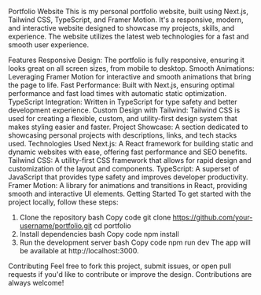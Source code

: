 Portfolio Website
This is my personal portfolio website, built using Next.js, Tailwind CSS, TypeScript, and Framer Motion. It's a responsive, modern, and interactive website designed to showcase my projects, skills, and experience. The website utilizes the latest web technologies for a fast and smooth user experience.

Features
Responsive Design: The portfolio is fully responsive, ensuring it looks great on all screen sizes, from mobile to desktop.
Smooth Animations: Leveraging Framer Motion for interactive and smooth animations that bring the page to life.
Fast Performance: Built with Next.js, ensuring optimal performance and fast load times with automatic static optimization.
TypeScript Integration: Written in TypeScript for type safety and better development experience.
Custom Design with Tailwind: Tailwind CSS is used for creating a flexible, custom, and utility-first design system that makes styling easier and faster.
Project Showcase: A section dedicated to showcasing personal projects with descriptions, links, and tech stacks used.
Technologies Used
Next.js: A React framework for building static and dynamic websites with ease, offering fast performance and SEO benefits.
Tailwind CSS: A utility-first CSS framework that allows for rapid design and customization of the layout and components.
TypeScript: A superset of JavaScript that provides type safety and improves developer productivity.
Framer Motion: A library for animations and transitions in React, providing smooth and interactive UI elements.
Getting Started
To get started with the project locally, follow these steps:

1. Clone the repository
bash
Copy code
git clone https://github.com/your-username/portfolio.git
cd portfolio
2. Install dependencies
bash
Copy code
npm install
3. Run the development server
bash
Copy code
npm run dev
The app will be available at http://localhost:3000.

Contributing
Feel free to fork this project, submit issues, or open pull requests if you'd like to contribute or improve the design. Contributions are always welcome!